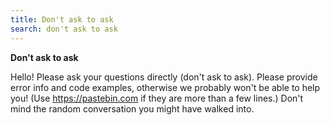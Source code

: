 ```yaml
---
title: Don't ask to ask
search: don't ask to ask
---
```

**Don't ask to ask**

Hello! Please ask your questions directly (don't ask to ask). Please provide error info and code examples, otherwise we probably won't be able to help you! (Use https://pastebin.com if they are more than a few lines.) Don't mind the random conversation you might have walked into.
